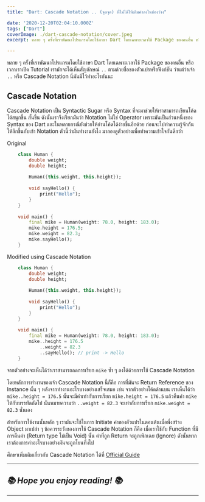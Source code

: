 ```yaml
---
title: "Dart: Cascade Notation .. (จุดจุด) ที่ไม่ได้ให้เติมคำลงในช่องว่าง"

date: '2020-12-20T02:04:10.000Z'
tags: ["Dart"]
coverImage: ./dart-cascade-notation/cover.jpeg
excerpt: หลาย ๆ ครั้งที่เราพัฒนาโปรแกรมโดยใช้ภาษา Dart โดยเฉพาะเวลาใช้ Package ของคนอื่น หรือเวลาเราเปิด Tutorial เรามักจะได้เห็นสัญลักษณ์ .. ตามด้วยชื่อของตัวแปรหรือฟังก์ชัน ว่าแต่ว่าเจ้า .. หรือ Cascade Notation นี่มันมีไว้ทำอะไรกันนะ

---
```


หลาย ๆ ครั้งที่เราพัฒนาโปรแกรมโดยใช้ภาษา Dart โดยเฉพาะเวลาใช้ Package ของคนอื่น หรือเวลาเราเปิด Tutorial เรามักจะได้เห็นสัญลักษณ์ `..` ตามด้วยชื่อของตัวแปรหรือฟังก์ชัน ว่าแต่ว่าเจ้า `..` หรือ Cascade Notation นี่มันมีไว้ทำอะไรกันนะ

## Cascade Notation

Cascade Notation เป็น Syntactic Sugar หรือ Syntax ที่จะมาช่วยให้เราสามารถเขียนโค้ดได้สนุกขึ้น สั้นขึ้น ดังนั้นเราจึงเรียกมันว่า Notation ไม่ใช่ Operator เพราะมันเป็นส่วนหนึ่งของ Syntax ของ Dart และในหลายกรณียังช่วยให้อ่านโค้ดได้ง่ายขึ้นอีกด้วย ก่อนจะไปทำความรู้จักกันให้ลึกขึ้นกับเข้า Notation ตัวนี้ว่ามันทำงานยังไง มาลองดูตัวอย่างเพื่อทำความเข้าใจกันดีกว่า

Original
```dart
    class Human {
    	double weight;
        double height;
        
        Human({this.weight, this.height});
        
        void sayHello() {
        	print("Hello");
        }
    }
    
    void main() {
    	final mike = Human(weight: 78.0, height: 183.0);
        mike.height = 176.5;
        mike.weight = 82.3;
        mike.sayHello();
    }
```

Modified using Cascade Notation

```dart
    class Human {
    	double weight;
        double height;
        
        Human({this.weight, this.height});
        
        void sayHello() {
        	print("Hello");
        }
    }
    
    void main() {
    	final mike = Human(weight: 78.0, height: 183.0);
        mike..height = 176.5
        	..weight = 82.3
            ..sayHello(); // print -> Hello
    }
```

จากตัวอย่างจะเห็นได้ว่าเราสามารถลดการเรียก `mike` ซ้ำ ๆ ลงได้ด้วยการใช้ Cascade Notation

โดยหลักการทำงานของเจ้า Cascade Notation นี้ก็คือ การที่มันจะ Return Reference ของ Instance นั้น ๆ หลังจากทำงานอะไรบางอย่างเสร็จเสมอ เช่น จากตัวอย่างโค้ดด้านบน เราเห็นได้ว่า `mike..height = 176.5` นั้นจะมีค่าเท่ากับการเรียก `mike.height = 176.5` แล้วคืนค่า `mike` ให้กับบรรทัดถัดไป นั่นหมายความว่า `..weight = 82.3` จะเท่ากับการเรียก `mike.weight = 82.3` นั่นเอง

สำหรับการใช้งานนั้นหลัก ๆ เรามันจะใช้ในการ Initiate ค่าของตัวแปรในตอนต้นเมื่อพึ่งสร้าง Object มาเปล่า ๆ ข้อควรระวังของการใช้ Cascade Notation ก็คือ เมื่อเราใช้กับ Function ที่มีการคืนค่า (Return type ไม่เป็น Void) นั้น ค่าที่ถูก Return จะถูกเพิกเฉย (Ignore) ดังนั้นหากเราต้องการค่าอะไรบางอย่างมันจะถูกโยนทิ้งไป

ศึกษาเพิ่มเติมเกี่ยวกับ Cascade Notation ได้ที่ [Official Guide](https://dart.dev/guides/language/language-tour#cascade-notation-)

---

## *📚 Hope you enjoy reading! 📚*

---
